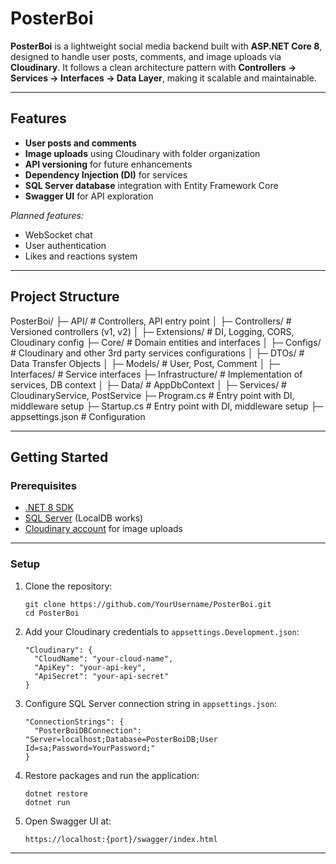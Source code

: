 # PosterBoi

**PosterBoi** is a lightweight social media backend built with **ASP.NET Core 8**, designed to handle user posts, comments, and image uploads via **Cloudinary**. It follows a clean architecture pattern with **Controllers → Services → Interfaces → Data Layer**, making it scalable and maintainable.  

---

## Features

- **User posts and comments**  
- **Image uploads** using Cloudinary with folder organization  
- **API versioning** for future enhancements  
- **Dependency Injection (DI)** for services  
- **SQL Server database** integration with Entity Framework Core  
- **Swagger UI** for API exploration  

_Planned features:_  

- WebSocket chat  
- User authentication  
- Likes and reactions system  

---

## Project Structure

PosterBoi/
├─ API/                 # Controllers, API entry point
│  ├─ Controllers/      # Versioned controllers (v1, v2)
│  ├─ Extensions/       # DI, Logging, CORS, Cloudinary config
├─ Core/                # Domain entities and interfaces
│  ├─ Configs/          # Cloudinary and other 3rd party services configurations
│  ├─ DTOs/             # Data Transfer Objects
│  ├─ Models/           # User, Post, Comment
│  ├─ Interfaces/       # Service interfaces
├─ Infrastructure/      # Implementation of services, DB context
│  ├─ Data/             # AppDbContext
│  ├─ Services/         # CloudinaryService, PostService
├─ Program.cs           # Entry point with DI, middleware setup
├─ Startup.cs           # Entry point with DI, middleware setup
├─ appsettings.json     # Configuration

---

## Getting Started

### Prerequisites

- [.NET 8 SDK](https://dotnet.microsoft.com/download/dotnet/8.0)  
- [SQL Server](https://www.microsoft.com/en-us/sql-server) (LocalDB works)  
- [Cloudinary account](https://cloudinary.com/) for image uploads  

---

### Setup

1. Clone the repository:

    ```
    git clone https://github.com/YourUsername/PosterBoi.git
    cd PosterBoi
    ```

2. Add your Cloudinary credentials to `appsettings.Development.json`:

    ```
    "Cloudinary": {
      "CloudName": "your-cloud-name",
      "ApiKey": "your-api-key",
      "ApiSecret": "your-api-secret"
    }
    ```

3. Configure SQL Server connection string in `appsettings.json`:

    ```
    "ConnectionStrings": {
      "PosterBoiDBConnection": "Server=localhost;Database=PosterBoiDB;User Id=sa;Password=YourPassword;"
    }
    ```

4. Restore packages and run the application:

    ```
    dotnet restore
    dotnet run
    ```

5. Open Swagger UI at:

    ```
    https://localhost:{port}/swagger/index.html
    ```

---
